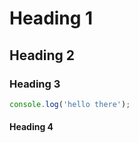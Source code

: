 # Heading 1

## Heading 2

### Heading 3

<!--  example-link: comment is here -->

```typescript
console.log('hello there');
```

#### Heading 4
